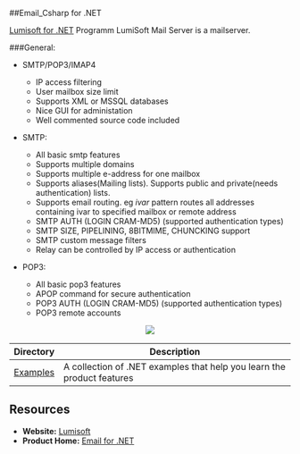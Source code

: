 ##Email_Csharp for .NET

[Lumisoft for .NET](http://www.lumisoft.ee/lswww/eng/products/mail_server/mail_index_eng.aspx?type=info) 
Programm LumiSoft Mail Server is a mailserver. 

###General:
* SMTP/POP3/IMAP4
  * IP access filtering
  * User mailbox size limit
  * Supports XML or MSSQL databases
  * Nice GUI for administation
  * Well commented source code included
  
* SMTP:
  * All basic smtp features
  * Supports multiple domains
  * Supports multiple e-address for one mailbox
  * Supports aliases(Mailing lists). Supports public and private(needs authentication) lists.
  * Supports email routing. eg *ivar* pattern routes all addresses containing ivar to specified mailbox or remote address
  * SMTP AUTH (LOGIN CRAM-MD5) (supported authentication types)
  * SMTP SIZE, PIPELINING, 8BITMIME, CHUNCKING support
  * SMTP custom message filters
  * Relay can be controlled by IP access or authentication
 
* POP3:
  * All basic pop3 features
  * APOP command for secure authentication
  * POP3 AUTH (LOGIN CRAM-MD5) (supported authentication types)
  * POP3 remote accounts

<p align="center">
<a title="Download complete Lumisoft.Email for .NET source code" href="https://github.com/underwindfall/Email_Csharp/archive/master.zip">
	<img src="http://lh5.google.com/mauricioscheffer/R31zf7fgNdI/AAAAAAAABnE/NZd8_rMJaE0/Dibujo3_thumb3" />
  </a>
</p>

Directory | Description
--------- | -----------
[Examples](https://github.com/aspcodenet/Lumisoft-mail-example)  | A collection of .NET examples that help you learn the product features

## Resources

+ **Website:** [Lumisoft](http://www.lumisoft.ee/lswww/eng/products/mail_server/mail_index_eng.aspx?type=info)
+ **Product Home:** [Email for .NET](http://www.lumisoft.ee/lsWWW/EST/index.aspx?type=main)
